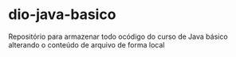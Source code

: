 # dio-java-basico
Repositório para armazenar todo ocódigo do curso de Java básico
alterando o conteúdo de arquivo de forma local

